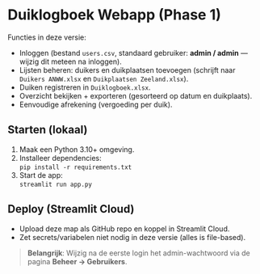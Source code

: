 # Duiklogboek Webapp (Phase 1)

Functies in deze versie:
- Inloggen (bestand `users.csv`, standaard gebruiker: **admin / admin** — wijzig dit meteen na inloggen).
- Lijsten beheren: duikers en duikplaatsen toevoegen (schrijft naar `Duikers ANWW.xlsx` en `Duikplaatsen Zeeland.xlsx`).
- Duiken registreren in `Duiklogboek.xlsx`.
- Overzicht bekijken + exporteren (gesorteerd op datum en duikplaats).
- Eenvoudige afrekening (vergoeding per duik).

## Starten (lokaal)
1. Maak een Python 3.10+ omgeving.
2. Installeer dependencies:  
   `pip install -r requirements.txt`
3. Start de app:  
   `streamlit run app.py`

## Deploy (Streamlit Cloud)
- Upload deze map als GitHub repo en koppel in Streamlit Cloud.
- Zet secrets/variabelen niet nodig in deze versie (alles is file-based).

> **Belangrijk**: Wijzig na de eerste login het admin-wachtwoord via de pagina **Beheer → Gebruikers**.
